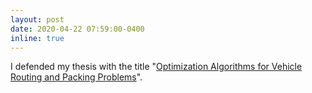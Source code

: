 ```yaml
---
layout: post
date: 2020-04-22 07:59:00-0400
inline: true
---
```


I defended my thesis with the title "[Optimization Algorithms for Vehicle Routing and Packing Problems](https://kilthub.cmu.edu/articles/thesis/Optimization_Algorithms_for_Vehicle_Routing_and_Packing_Problems/13050224/1)".